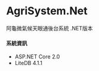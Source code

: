 # AgriSystem.Net
阿龜微氣候天眼通後台系統 .NET版本

<h4>系統資訊</h4>
<ul>
<li>ASP.NET Core 2.0</li>
<li>LiteDB 4.1.1</li>
</ul>
